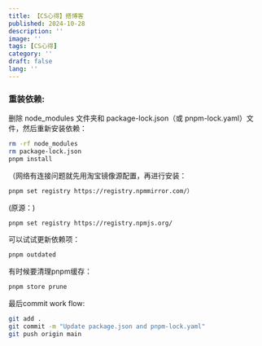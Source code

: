 ```yaml
---
title: 【CS心得】搭博客
published: 2024-10-28
description: ''
image: ''
tags: [CS心得]
category: ''
draft: false 
lang: ''
---
```

### 重装依赖: 
删除 node_modules 文件夹和 package-lock.json（或 pnpm-lock.yaml）文件，然后重新安装依赖：
```zsh 
rm -rf node_modules
rm package-lock.json
pnpm install
```
（网络有连接问题就先用淘宝镜像源配置，再进行安装：
```zsh
pnpm set registry https://registry.npmmirror.com/）
```
(原源：)
```zsh
pnpm set registry https://registry.npmjs.org/
```
可以试试更新依赖项：
```zsh
pnpm outdated
```
有时候要清理pnpm缓存：
```zsh
pnpm store prune
```
最后commit work flow:
```zsh
git add .  
git commit -m "Update package.json and pnpm-lock.yaml" 
git push origin main
```
